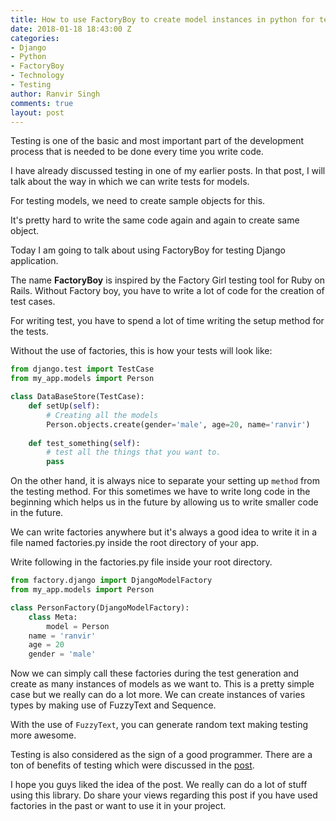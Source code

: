 ```yaml
---
title: How to use FactoryBoy to create model instances in python for testing
date: 2018-01-18 18:43:00 Z
categories:
- Django
- Python
- FactoryBoy
- Technology
- Testing
author: Ranvir Singh
comments: true
layout: post
---
```


Testing is one of the basic and most important part of the development process that is needed to be done every time you write code.

I have already discussed testing in one of my earlier posts. In that post, I will talk about the way in which we can write tests for models.

For testing models, we need to create sample objects for this.

It's pretty hard to write the same code again and again to create same object.

Today I am going to talk about using FactoryBoy for testing Django application.

The name **FactoryBoy** is inspired by the Factory Girl testing tool for Ruby on Rails. Without Factory boy, you have to write a lot of code for the creation of test cases.

For writing test, you have to spend a lot of time writing the setup method for the tests.

Without the use of factories, this is how your tests will look like:

```python
from django.test import TestCase
from my_app.models import Person

class DataBaseStore(TestCase):
    def setUp(self):
        # Creating all the models   
        Person.objects.create(gender='male', age=20, name='ranvir')  
    
    def test_something(self):
        # test all the things that you want to.
        pass
```
 

On the other hand, it is always nice to separate your setting up `method` from the testing method. For this sometimes we have to write long code in the beginning which helps us in the future by allowing us to write smaller code in the future. 

We can write factories anywhere but it's always a good idea to write it in a file named factories.py inside the root directory of your app.

Write following in the factories.py file inside your root directory.

 
```python
from factory.django import DjangoModelFactory  
from my_app.models import Person  

class PersonFactory(DjangoModelFactory):  
    class Meta:  
        model = Person  
    name = 'ranvir'  
    age = 20  
    gender = 'male'  
```

Now we can simply call these factories during the test generation and create as many instances of models as we want to. This is a pretty simple case but we really can do a lot more. We can create instances of varies types by making use of FuzzyText and Sequence.

With the use of `FuzzyText`, you can generate random text making testing more awesome.

Testing is also considered as the sign of a good programmer. There are a ton of benefits of testing which were discussed in the [post](https://singh1114.github.io/blog/writing-unit-tests-for-the-models/).

I hope you guys liked the idea of the post. We really can do a lot of stuff using this library. Do share your views regarding this post if you have used factories in the past or want to use it in your project.
